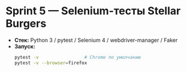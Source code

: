 # Sprint 5 — Selenium-тесты Stellar Burgers

* **Стек:** Python 3 / pytest / Selenium 4 / webdriver-manager / Faker  
* **Запуск:**
  ```bash
  pytest -v                 # Chrome по умолчанию
  pytest -v --browser=firefox